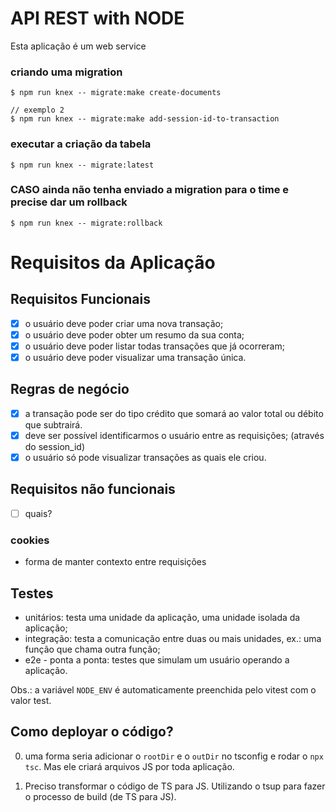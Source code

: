 # API REST with NODE

Esta aplicação é um web service

### criando uma migration
```
$ npm run knex -- migrate:make create-documents

// exemplo 2
$ npm run knex -- migrate:make add-session-id-to-transaction
```

### executar a criação da tabela

```
$ npm run knex -- migrate:latest
```

### CASO ainda não tenha enviado a migration para o time e precise dar um rollback

```
$ npm run knex -- migrate:rollback
```

# Requisitos da Aplicação

## Requisitos Funcionais

- [x] o usuário deve poder criar uma nova transação;
- [x] o usuário deve poder obter um resumo da sua conta;
- [x] o usuário deve poder listar todas transações que já ocorreram;
- [x] o usuário deve poder visualizar uma transação única.

## Regras de negócio

- [x] a transação pode ser do tipo crédito que somará ao valor total ou débito que subtrairá.
- [x] deve ser possível identificarmos o usuário entre as requisições; (através do session_id)
- [x] o usuário só pode visualizar transações as quais ele criou.

## Requisitos não funcionais

- [ ] quais?

### cookies

- forma de manter contexto entre requisições

## Testes

- unitários: testa uma unidade da aplicação, uma unidade isolada da aplicação;
- integração: testa a comunicação entre duas ou mais unidades, ex.: uma função que chama outra função;
- e2e - ponta a ponta: testes que simulam um usuário operando a aplicação.

Obs.: a variável `NODE_ENV` é automaticamente preenchida pelo vitest com o valor test.

## Como deployar o código?

0. uma forma seria adicionar o `rootDir` e o `outDir` no tsconfig e rodar o `npx tsc`. Mas ele criará arquivos JS por toda aplicação.

1. Preciso transformar o código de TS para JS. Utilizando o tsup para fazer o processo de build (de TS para JS).
